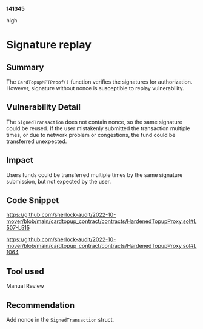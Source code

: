__141345__

high

# Signature replay

## Summary

The `CardTopupMPTProof()` function verifies the signatures for authorization. However, signature without nonce is susceptible to replay vulnerability.


## Vulnerability Detail

The `SignedTransaction` does not contain nonce, so the same signature could be reused. If the user mistakenly submitted the transaction multiple times, or due to network problem or congestions, the fund could be transferred unexpected.


## Impact

Users funds could be transferred multiple times by the same signature submission, but not expected by the user.


## Code Snippet

https://github.com/sherlock-audit/2022-10-mover/blob/main/cardtopup_contract/contracts/HardenedTopupProxy.sol#L507-L515

https://github.com/sherlock-audit/2022-10-mover/blob/main/cardtopup_contract/contracts/HardenedTopupProxy.sol#L1064


## Tool used

Manual Review

## Recommendation

Add nonce in the `SignedTransaction` struct.